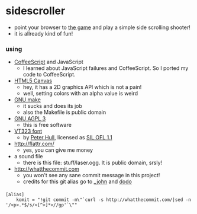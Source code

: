 # sidescroller

* point your browser to [the game](http://payload.github.com/) and play a simple side scrolling shooter!
* it is allready kind of fun!

### using

* [CoffeeScript](http://jashkenas.github.com/coffee-script/) and JavaScript
    * I learned about JavaScript failures and CoffeeScript. So I ported my code to CoffeeScript.
* [HTML5 Canvas](http://dev.w3.org/html5/2dcontext/)
    * hey, it has a 2D graphics API which is not a pain!
    * well, setting colors with an alpha value is weird
* [GNU make](http://www.gnu.org/software/make/)
    * it sucks and does its job
    * also the Makefile is public domain
* [GNU AGPL 3](http://www.gnu.org/licenses/agpl.html)
    * this is free software
* [VT323 font](http://www.google.com/webfonts/family?family=VT323&subset=latin)
    * by [Peter Hull](http://www.google.com/webfonts/designer?designer=Peter+Hull), licensed as [SIL OFL 1.1](http://scripts.sil.org/cms/scripts/page.php?site_id=nrsi&id=OFL)
* http://flattr.com/
    * yes, you can give me money
* a sound file
    * there is this file: stuff/laser.ogg. It is public domain, srsly!
* http://whatthecommit.com
    * you won't see any sane commit message in this project!
    * credits for this git alias go to [_john](https://github.com/tuxcodejohn) and [dodo](https://github.com/dodo)

#### 

    [alias]
        komit = "!git commit -m\"`curl -s http://whatthecommit.com/|sed -n '/<p>.*$/s/<[^>]*>//gp'`\""

